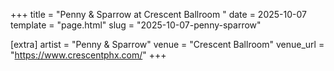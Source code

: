 +++
title = "Penny & Sparrow at Crescent Ballroom "
date = 2025-10-07
template = "page.html"
slug = "2025-10-07-penny-sparrow"

[extra]
artist = "Penny & Sparrow"
venue = "Crescent Ballroom"
venue_url = "https://www.crescentphx.com/"
+++

